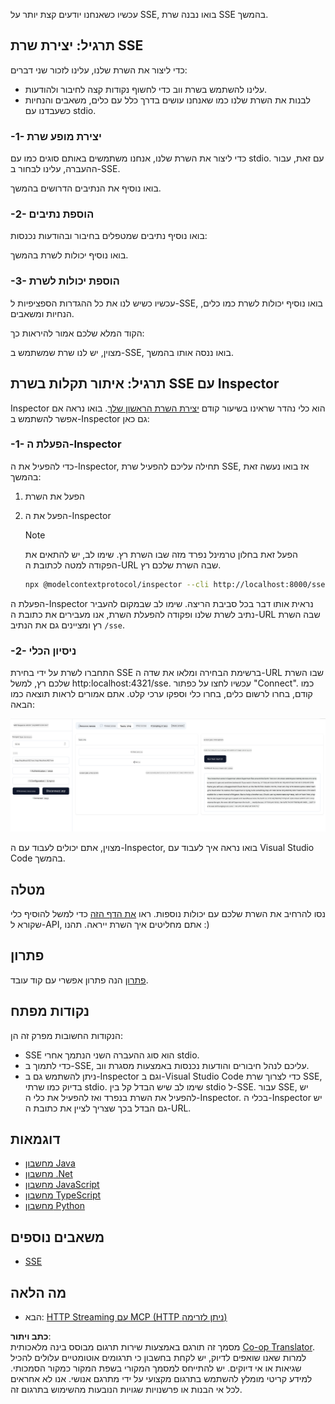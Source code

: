 <!--
CO_OP_TRANSLATOR_METADATA:
{
  "original_hash": "64645691bf0985f1760b948123edf269",
  "translation_date": "2025-06-13T10:53:37+00:00",
  "source_file": "03-GettingStarted/05-sse-server/README.md",
  "language_code": "he"
}
-->
עכשיו כשאנחנו יודעים קצת יותר על SSE, בואו נבנה שרת SSE בהמשך.

## תרגיל: יצירת שרת SSE

כדי ליצור את השרת שלנו, עלינו לזכור שני דברים:

- עלינו להשתמש בשרת ווב כדי לחשוף נקודות קצה לחיבור ולהודעות.
- לבנות את השרת שלנו כמו שאנחנו עושים בדרך כלל עם כלים, משאבים והנחיות כשעבדנו עם stdio.

### -1- יצירת מופע שרת

כדי ליצור את השרת שלנו, אנחנו משתמשים באותם סוגים כמו עם stdio. עם זאת, עבור ההעברה, עלינו לבחור ב-SSE.

בואו נוסיף את הנתיבים הדרושים בהמשך.

### -2- הוספת נתיבים

בואו נוסיף נתיבים שמטפלים בחיבור ובהודעות נכנסות:

בואו נוסיף יכולות לשרת בהמשך.

### -3- הוספת יכולות לשרת

עכשיו כשיש לנו את כל ההגדרות הספציפיות ל-SSE, בואו נוסיף יכולות לשרת כמו כלים, הנחיות ומשאבים.

הקוד המלא שלכם אמור להיראות כך:

מצוין, יש לנו שרת שמשתמש ב-SSE, בואו ננסה אותו בהמשך.

## תרגיל: איתור תקלות בשרת SSE עם Inspector

Inspector הוא כלי נהדר שראינו בשיעור קודם [יצירת השרת הראשון שלך](/03-GettingStarted/01-first-server/README.md). בואו נראה אם אפשר להשתמש ב-Inspector גם כאן:

### -1- הפעלת ה-Inspector

כדי להפעיל את ה-Inspector, תחילה עליכם להפעיל שרת SSE, אז בואו נעשה זאת בהמשך:

1. הפעל את השרת

1. הפעל את ה-Inspector

    > [!NOTE]
    > הפעל זאת בחלון טרמינל נפרד מזה שבו השרת רץ. שימו לב, יש להתאים את הפקודה למטה לכתובת ה-URL שבה השרת שלכם רץ.

    ```sh
    npx @modelcontextprotocol/inspector --cli http://localhost:8000/sse --method tools/list
    ```

הפעלת ה-Inspector נראית אותו דבר בכל סביבת הריצה. שימו לב שבמקום להעביר נתיב לשרת שלנו ופקודה להפעלת השרת, אנו מעבירים את כתובת ה-URL שבה השרת רץ ומציינים גם את הנתיב `/sse`.

### -2- ניסיון הכלי

התחברו לשרת על ידי בחירת SSE ברשימת הבחירה ומלאו את שדה ה-URL שבו השרת שלכם רץ, למשל http:localhost:4321/sse. עכשיו לחצו על כפתור "Connect". כמו קודם, בחרו לרשום כלים, בחרו כלי וספקו ערכי קלט. אתם אמורים לראות תוצאה כמו הבאה:

![SSE Server running in inspector](../../../../translated_images/sse-inspector.d86628cc597b8fae807a31d3d6837842f5f9ee1bcc6101013fa0c709c96029ad.he.png)

מצוין, אתם יכולים לעבוד עם ה-Inspector, בואו נראה איך לעבוד עם Visual Studio Code בהמשך.

## מטלה

נסו להרחיב את השרת שלכם עם יכולות נוספות. ראו [את הדף הזה](https://api.chucknorris.io/) כדי למשל להוסיף כלי שקורא ל-API, אתם מחליטים איך השרת ייראה. תהנו :)

## פתרון

[פתרון](./solution/README.md) הנה פתרון אפשרי עם קוד עובד.

## נקודות מפתח

הנקודות החשובות מפרק זה הן:

- SSE הוא סוג ההעברה השני הנתמך אחרי stdio.
- כדי לתמוך ב-SSE, עליכם לנהל חיבורים והודעות נכנסות באמצעות מסגרת ווב.
- ניתן להשתמש גם ב-Inspector וגם ב-Visual Studio Code כדי לצרוך שרת SSE, בדיוק כמו שרתי stdio. שימו לב שיש הבדל קל בין stdio ל-SSE. עבור SSE, יש להפעיל את השרת בנפרד ואז להפעיל את כלי ה-Inspector. בכלי ה-Inspector יש גם הבדל בכך שצריך לציין את כתובת ה-URL.

## דוגמאות

- [מחשבון Java](../samples/java/calculator/README.md)
- [מחשבון .Net](../../../../03-GettingStarted/samples/csharp)
- [מחשבון JavaScript](../samples/javascript/README.md)
- [מחשבון TypeScript](../samples/typescript/README.md)
- [מחשבון Python](../../../../03-GettingStarted/samples/python)

## משאבים נוספים

- [SSE](https://developer.mozilla.org/en-US/docs/Web/API/Server-sent_events)

## מה הלאה

- הבא: [HTTP Streaming עם MCP (HTTP ניתן לזרימה)](/03-GettingStarted/06-http-streaming/README.md)

**כתב ויתור**:  
מסמך זה תורגם באמצעות שירות תרגום מבוסס בינה מלאכותית [Co-op Translator](https://github.com/Azure/co-op-translator). למרות שאנו שואפים לדיוק, יש לקחת בחשבון כי תרגומים אוטומטיים עלולים להכיל שגיאות או אי דיוקים. יש להתייחס למסמך המקורי בשפת המקור כמקור הסמכותי. למידע קריטי מומלץ להשתמש בתרגום מקצועי על ידי מתרגם אנושי. אנו לא אחראים לכל אי הבנות או פרשנויות שגויות הנובעות מהשימוש בתרגום זה.
